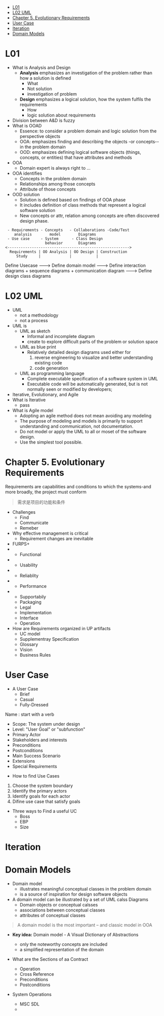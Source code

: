 <!-- MDTOC maxdepth:6 firsth1:1 numbering:0 flatten:0 bullets:1 updateOnSave:1 -->

- [L01](#l01)   
- [L02 UML](#l02-uml)   
- [Chapter 5. Evolutionary Requirements](#chapter-5-evolutionary-requirements)   
- [User Case](#user-case)   
- [Iteration](#iteration)   
- [Domain Models](#domain-models)   

<!-- /MDTOC -->
# L01
+ What is Analysis and Design
    + **Analysis** emphasizes an investigation of the problem rather than how a solution is defined
        + What
        + Not solution
        + investigation of problem
    + **Design** emphasizes a logical solution, how the system fulfils the requirements
        + How
        + logic solution about requirements
+ Division between A\&D is fuzzy
+ What is OOAD
    + Essence: to consider a problem domain and logic solution from the perspective objects
    + OOA: emphasizes finding and describing the objects -or concepts-- in the problem domain
    + OOD: emphasizes defining logical software objects (things, concepts, or entities) that have attributes and methods
+ OOA
    + Domain expert is always right to ...
+ OOA identifies
    + Concepts in the problem domain
    + Relationships among those concepts
    + Attribute of those concepts
+ OOD solution
    + Solution is defined based on findings of OOA phase
    + It includes definition of class methods that represent a logical software solution
    + New concepts or attr, relation among concepts are often discovered design phase.

```doc
 - Requirements - Concepts   - Collaborations -Code/Test
    analysis        model        Diagrams
 - Use case     - System      - Class Design
                  behavior       Diagrams
<------------------------------------------------------->
  Requirements | OO Analysis | OO Design | Construction
     Study     |             |           |
```

Define Usecase
---> Define domain model
---> Define interaction diagrams
    + sequence diagrams
    + communication diagram
---> Define design class diagrams

# L02 UML
+ UML
    + not a methodology
    + not a process
+ UML is
    + UML as sketch
        + Informal and incomplete diagram
        + create to explore difficult parts of the problem or solution space
    + UML as blue print
        + Relatively detailed design diagrams used either for
            1. reverse engineering to visualize and better understanding existing code
            2. code generation
    + UML as programming language
        + Complete executable specification of a software system in UML
        + Executable code will be automatically generated, but is not normally seen or modified by developers;
+ Iterative, Evolutionary, and Agile
+ What is Iterative
    + pass
+ What is Agile model
    + Adopting an agile method does not mean avoiding any modeling
    + The purpose of modeling and models is primarily to support understanding and communication, not documentation.
    + Do not model or apply the UML to all or moset of the software design.
    + Use the simplest tool possible.
# Chapter 5. Evolutionary Requirements
Requirements are capabilities and conditions to which the systems-and more broadly, the project must conform
> 需求是项目的功能和条件
- Challenges
    - Find
    - Communicate
    - Remeber
- Why effective management is critical
    - Requirement changes are inevitable
- FURPS+
-   - Functional
-   - Usability
-   - Reliablity
-   - Performance
-   - Supportabily
    - Packaging
    - Legal
    - Implementation
    - Interface
    - Operation
- How are Requirements organized in UP artifacts
    - UC model
    - Supplementray Specification
    - Glossary
    - Vision
    - Business Rules

# User Case
- A User Case
    - Brief
    - Casual
    - Fully-Dressed
<div class="html">
Name : start with a verb

+ Scope: The system under design
+ Level: "User Goal" or "subfunction"
+ Primary Actor
+ Stakeholders and interests
+ Preconditions
+ Postconditions
+ Main Success Scenario
+ Extensions
+ Special Requirements
</div>

+ How to find Use Cases
1. Choose the system boundary
2. Identify the primary actors
3. Identify goals for each actor
4. Difine use case that satisfy goals

+ Three ways to Find a useful UC
    - Boss
    - EBP
    - Size

# Iteration
# Domain Models
+ Domain model
    + illustrates meaningful conceptual classes in the problem domain
    + is a source of inspiration for design software objects
+ A domain model can be illustrated by a set of UML calss Diagrams
    + Domain objects or conceptual calsses
    + associations between conceptual classes
    + attributes of conceptual classes
>A domain model is the most important – and classic model in OOA

+ __Key idea:__ Domain model - A Visual Dictionary of Abstractions
    + only the noteworthy concepts are included
    + a simplified representation of the domain

+ What are the Sections of aa Contract
    + Operation
    + Cross Reference
    + Preconditions
    + Postconditions
+ System Operations
    + MSC SDL
    +
